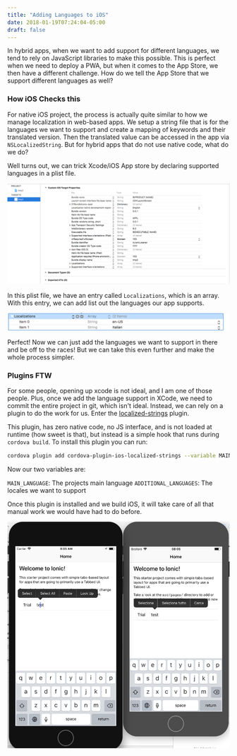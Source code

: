 ```yaml
---
title: "Adding Languages to iOS"
date: 2018-01-19T07:24:04-05:00
draft: false
---
```


In hybrid apps, when we want to add support for different languages, we tend to rely on JavaScript libraries to make this possible. This is perfect when we need to deploy a PWA, but when it comes to the App Store, we then have a different challenge. How do we tell the App Store that we support different languages as well?


### How iOS Checks this

For native iOS project, the process is actually quite similar to how we manage localization in web-based apps. We setup a string file that is for the languages we want to support and create a mapping of keywords and their translated version. Then the translated value can be accessed in the app via `NSLocalizedString`. But for hybrid apps that do not use native code, what do we do?


Well turns out, we can trick Xcode/iOS App store by declaring supported languages in a plist file.


![Xcode screen shot showing supported languages](/img/xcode-multiple-languages.png)

In this plist file, we have an entry called `Localizations`, which is an array. With this entry, we can add list out the languages our app supports.

![screen shot with English and Italian](/img/english-and-italian.png)

Perfect! Now we can just add the languages we want to support in there and be off to the races! But we can take this even further and make the whole process simpler.


### Plugins FTW

For some people, opening up xcode is not ideal, and I am one of those people. Plus, once we add the language support in XCode, we need to commit the entire project in git, which isn't ideal. Instead, we can rely on a plugin to do the work for us. Enter the [localized-strings](https://github.com/enricodeleo/cordova-plugin-ios-localized-strings) plugin.

This plugin, has zero native code, no JS interface, and is not loaded at runtime (how sweet is that), but instead is a simple hook that runs during `cordova build`. To install this plugin you can run:


```bash
cordova plugin add cordova-plugin-ios-localized-strings --variable MAIN_LANGUAGE=English --variable ADDITIONAL_LANGUAGES=en-US,es,it
```

Now our two variables are:

`MAIN_LANGUAGE`: The projects main language
`ADDITIONAL_LANGUAGES`: The locales we want to support


Once this plugin is installed and we build iOS, it will take care of all that manual work we would have had to do before.

![screen shot of 2 iphones localized](/img/ipones-localized.png)

